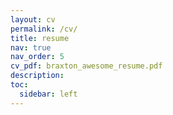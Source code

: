 ```yaml
---
layout: cv
permalink: /cv/
title: resume
nav: true
nav_order: 5
cv_pdf: braxton_awesome_resume.pdf
description: 
toc:
  sidebar: left
---
```

